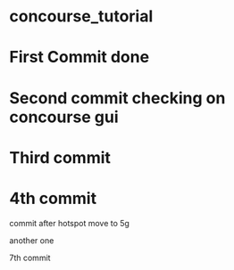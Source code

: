 # concourse_tutorial

# First Commit done

# Second commit checking on concourse gui

# Third commit

# 4th commit

commit after hotspot move to 5g

another one

7th commit

